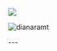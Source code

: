 <a align="center" href="https://github.com/DenverCoder1/readme-typing-svg">
  <img src="https://readme-typing-svg.herokuapp.com?&font=IBM+Plex+Sans&color=008000&size=25&lines=Welcome+to+my+GitHub+Profile!;I'm+a+Software+developer;I'm+a+programmer;Coding+and+solving+your+needs" />
</a>
<p align="left"> <img src="https://komarev.com/ghpvc/?username=dianaramt&label=Profile%20views&color=0e75b6&style=flat" alt="dianaramt" /> </p>
---





